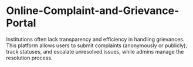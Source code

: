 # Online-Complaint-and-Grievance-Portal
Institutions often lack transparency and efficiency in handling grievances. This platform allows users to submit complaints (anonymously or publicly), track statuses, and escalate unresolved issues, while admins manage the resolution process.
